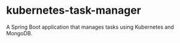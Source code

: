 # kubernetes-task-manager
A Spring Boot application that manages tasks using Kubernetes and MongoDB.

